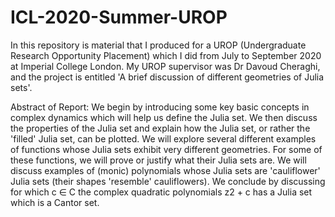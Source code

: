 # ICL-2020-Summer-UROP
In this repository is material that I produced for a UROP (Undergraduate Research Opportunity Placement) which I did from July to September 2020 at Imperial College London. My UROP supervisor was Dr Davoud Cheraghi, and the project is entitled 'A brief discussion of different geometries of Julia sets'.

Abstract of Report:
We begin by introducing some key basic concepts in complex dynamics which will help us define the Julia set. We then discuss the properties of the Julia set and explain how the Julia set, or rather the 'filled' Julia set, can be plotted. We will explore several different examples of functions whose Julia sets exhibit very different geometries.
For some of these functions, we will prove or justify what their Julia sets are. We will discuss examples of (monic) polynomials whose Julia sets are 'cauliflower' Julia sets (their shapes 'resemble' cauliflowers). We conclude by discussing for which c ∈ C the complex quadratic polynomials z2 + c has a Julia set which is a Cantor set.
